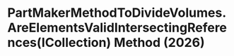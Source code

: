 # PartMakerMethodToDivideVolumes.AreElementsValidIntersectingReferences(ICollection<ElementId>) Method (2026)

﻿